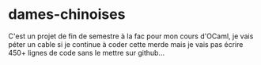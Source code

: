# dames-chinoises
C'est un projet de fin de semestre à la fac pour mon cours d'OCaml, je vais péter un cable si je continue à coder cette merde mais je vais pas écrire 450+ lignes de code sans le mettre sur github...
